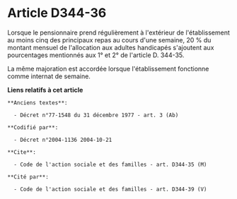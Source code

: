 # Article D344-36

Lorsque le pensionnaire prend régulièrement à l'extérieur de l'établissement au moins cinq des principaux repas au cours
d'une semaine, 20 % du montant mensuel de l'allocation aux adultes handicapés s'ajoutent aux pourcentages mentionnés aux 1°
et 2° de l'article D. 344-35.

La même majoration est accordée lorsque l'établissement fonctionne comme internat de semaine.

**Liens relatifs à cet article**

	**Anciens textes**:

	  - Décret n°77-1548 du 31 décembre 1977 - art. 3 (Ab)

	**Codifié par**:

	  - Décret n°2004-1136 2004-10-21

	**Cite**:

	  - Code de l'action sociale et des familles - art. D344-35 (M)

	**Cité par**:

	  - Code de l'action sociale et des familles - art. D344-39 (V)

